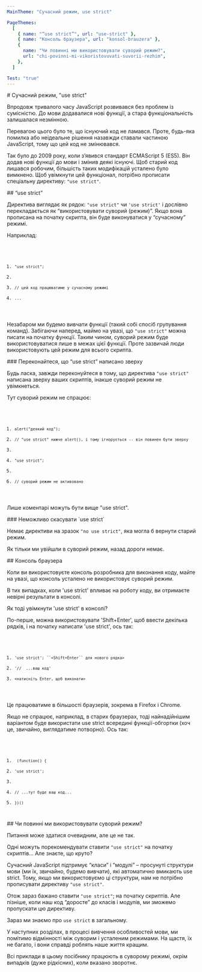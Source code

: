 ```yaml
---
MainTheme: "Сучасний режим, use strict"

PageThemes:
  [
    { name: "“use strict”", url: "use-strict" },
    { name: "Консоль браузера", url: "konsol-brauzera" },
    {
      name: "Чи повинні ми використовувати суворий режим?",
      url: "chi-povinni-mi-vikoristovuvati-suvorii-rezhim",
    },
  ]

Test: "true"
---
```


<Column>
# Сучасний режим, "use strict"

Впродовж тривалого часу JavaScript розвивався без проблем із сумісністю. До мови додавалися нові функції, а стара функціональність залишалася незмінною.

Перевагою цього було те, що існуючий код не ламався. Проте, будь-яка помилка або неідеальне рішення назавжди ставали частиною JavaScript, тому що цей код не змінювався.

Так було до 2009 року, коли з’явився стандарт ECMAScript 5 (ES5). Він додав нові функції до мови і змінив деякі існуючі. Щоб старий код лишався робочим, більшість таких модифікацій усталено було вимкнено. Щоб увімкнути цей функціонал, потрібно прописати спеціальну директиву: `"use strict"`.
</Column>

<Column id="use-strict">
## “use strict”

Директива виглядає як рядок: `"use strict"` чи `'use strict'` і дослівно перекладається як “використовувати суворий (режим)”. Якщо вона прописана на початку скрипта, він буде виконуватися у “сучасному” режимі.

Наприклад:

<Code>

1.  `"use strict";`
2.
3.  `// цей код працюватиме у сучасному режимі`
4.  `...`

</Code>

Незабаром ми будемо вивчати функції (такий собі спосіб групування команд). Забігаючи наперед, маймо на увазі, що `"use strict"` можна писати на початку функції. Таким чином, суворий режим буде використовуватися лише в межах цієї функції. Проте зазвичай люди використовують цей режим для всього скрипта.

<Extra>
### Переконайтеся, що “use strict” написано зверху

Будь ласка, завжди переконуйтеся в тому, що директива `"use strict"` написана зверху ваших скриптів, інакше суворий режим не увімкнеться.

Тут суворий режим не спрацює:

<Code>

1. `alert("деякий код");`
2. `// "use strict" нижче alert(), і тому ігнорується -- він повинен бути зверху`
3.
4. `"use strict";`
5.
6. `// суворий режим не активовано`

</Code>

Лише коментарі можуть бути вище "use strict".

</Extra>

<Extra>
### Неможливо скасувати `use strict`

Немає директиви на зразок `"no use strict"`, яка могла б вернути старий режим.

Як тільки ми увійшли в суворий режим, назад дороги немає.

</Extra>

</Column>

<Column id="konsol-brauzera">
## Консоль браузера

Коли ви використовуєте консоль розробника для виконання коду, майте на увазі, що консоль усталено не використовує суворий режим.

В тих випадках, коли 'use strict' впливає на роботу коду, ви отримаєте невірні результати в консолі.

Як тоді увімкнути 'use strict' в консолі?

По-перше, можна використовувати 'Shift+Enter', щоб ввести декілька рядків, і на початку написати 'use strict', ось так:

<Code>

1. ` 'use strict'; ``<Shift+Enter`` для нового рядка> `
2. `'//  ...ваш код'`
3. `<натисніть Enter, щоб виконати>`

</Code>

Це працюватиме в більшості браузерів, зокрема в Firefox і Chrome.

Якщо не спрацює, наприклад, в старих браузерах, тоді найнадійнішим варіантом буде використати use strict всередині функції-обгортки (хоч це, звичайно, виглядатиме потворно). Ось так:

<Code>

1. ` (function() {`
2. `'use strict';`
3.
4. `// ...тут буде ваш код...`
5. `})()`

</Code>

</Column>

<Column id="chi-povinni-mi-vikoristovuvati-suvorii-rezhim">
## Чи повинні ми використовувати суворий режим?

Питання може здатися очевидним, але це не так.

Одні можуть порекомендувати ставити `"use strict"` на початку скриптів… Але знаєте, що круто?

Сучасний JavaScript підтримує “класи” і “модулі” – просунуті структури мови (ми їх, звичайно, будемо вивчати), які автоматично вмикають use strict. Тому, якщо ми використовуємо ці структури, нам не потрібно прописувати директиву `"use strict"`.

Отож зараз бажано ставити `"use strict"`; на початку скриптів. Але пізніше, коли наш код “доросте” до класів і модулів, ми зможемо пропускати цю директиву.

Зараз ми знаємо про `use strict` в загальному.

У наступних розділах, в процесі вивчення особливостей мови, ми помітимо відмінності між суворим і усталеним режимами. На щастя, їх не багато, і вони справді роблять наше життя кращим.

Всі приклади в цьому посібнику працюють в суворому режимі, окрім випадків (дуже рідкісних), коли вказано зворотнє.

</Column>
